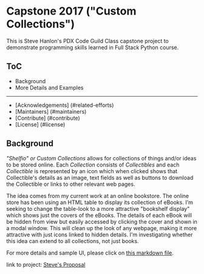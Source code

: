 # Capstone 2017 ("Custom Collections")


This is Steve Hanlon's PDX Code Guild Class capstone project to demonstrate programming skills learned in Full Stack Python course.


## ToC
- Background
- More Details and Examples

--------------------------

- [Acknowledgements] (#related-efforts)
- [Maintainers] (#maintainers)
- [Contribute] (#contribute)
- [License] (#license)

## Background

<em>"Shelfio" or Custom Collections</em> allows for collections of things and/or ideas to be stored online.  Each <em>Collection</em> consists of <em>Collectibles</em> and each <em>Collectible</em> is represented by an icon which when clicked shows that Collectible's details as an image, text fields as well as buttons to download the Collectible or links to other relevant web pages.

The idea comes from my current work at an online bookstore.  The online store has been using an HTML table to display its collection of eBooks.  I'm seeking to change the table-look to a more attractive "bookshelf display" which shows just the covers of the eBooks.  The details of each eBook will be hidden from view but easily accessed by clicking the cover and shown in a modal window.  This will clean up the look of any webpage, making it more attractive with just icons linked to hidden details.  I'm investigating whether this idea can extend to all collections, not just books.  

For more details and sample UI, please click on <a href="proposal.md">this markdown file</a>.
    
link to project:
<a href="docs/proposal.md">Steve's Proposal</a>
